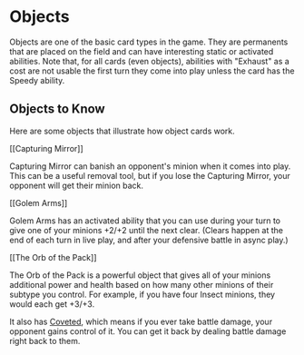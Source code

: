 # Objects

Objects are one of the basic card types in the game. They are permanents that are placed on the field and can have interesting static or activated abilities. Note that, for all cards (even objects), abilities with "Exhaust" as a cost are not usable the first turn they come into play unless the card has the Speedy ability.

## Objects to Know

Here are some objects that illustrate how object cards work.

[[Capturing Mirror]]

Capturing Mirror can banish an opponent's minion when it comes into play. This can be a useful removal tool, but if you lose the Capturing Mirror, your opponent will get their minion back.

[[Golem Arms]]

Golem Arms has an activated ability that you can use during your turn to give one of your minions +2/+2 until the next clear. (Clears happen at the end of each turn in live play, and after your defensive battle in async play.)

[[The Orb of the Pack]]

The Orb of the Pack is a powerful object that gives all of your minions additional power and health based on how many other minions of their subtype you control. For example, if you have four Insect minions, they would each get +3/+3.

It also has [Coveted](./glossary.md#coveted), which means if you ever take battle damage, your opponent gains control of it. You can get it back by dealing battle damage right back to them.

